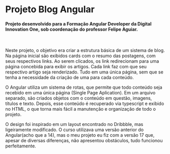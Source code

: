 <h1>Projeto Blog Angular</h1>

<h4>Projeto desenvolvido para a Formação Angular Developer da Digital Innovation One, sob coordenação do professor Felipe Aguiar.</h4>
<br>
  <p>Neste projeto, o objetivo era criar a estrutura básica de um sistema de blog. Na página inicial são exibidos cards com o resumo das postagens, com seus respectivos links.
    Ao serem clicados, os link redirecionam para uma página concebida para exibir os artigos. Cada link faz com que seu respectivo artigo seja renderizado. Tudo em uma única página, sem que se tenha a necessidade da criação de uma para cada conteúdo.

    
  O Angular utiliza um sistema de rotas, que permite que todo conteúdo seja recebido em uma única página (Single Page Aplication). Em um arquivo separado, são criados objetos com o conteúdo em questão, imagens, títulos e texto. Depois, esse conteúdo é recuperado via typescript e exibido no HTML, o que torna mais fácil a manutenção e organização de todo o projeto. 

  O design foi inspirado em um layout encontrado no Dribbble, mas ligeiramente modificado. O curso utilizava uma versão anterior do Angular(acho que a 14), mas o meu projeto eu fiz com a versão 17 que, apesar de diversas diferenças, não apresentou obstáculos, tudo funcionou perfeitamente.    

</p> 
